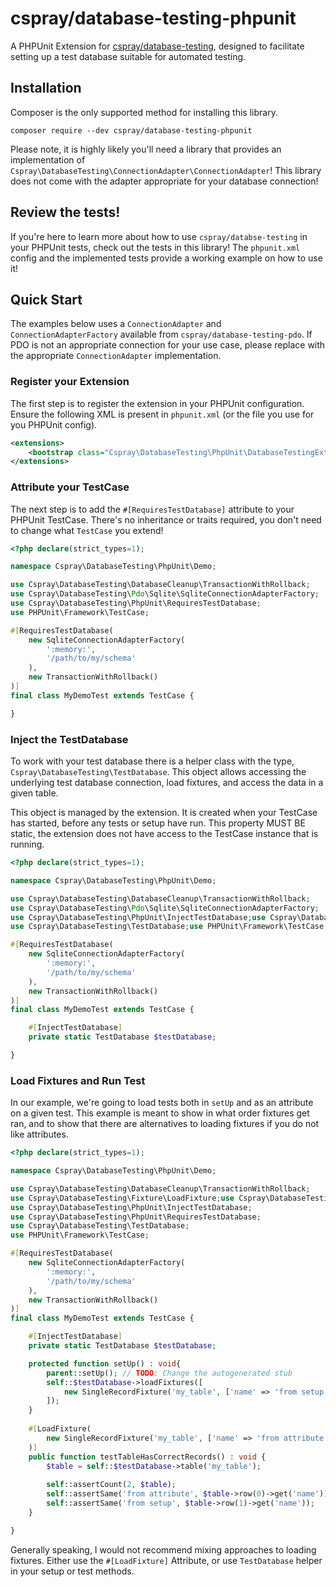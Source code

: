 # cspray/database-testing-phpunit

A PHPUnit Extension for [cspray/database-testing](https://github.com/cspray/database-testing), designed to facilitate setting up a test database suitable for automated testing.

## Installation

Composer is the only supported method for installing this library.

```shell
composer require --dev cspray/database-testing-phpunit
```

Please note, it is highly likely you'll need a library that provides an implementation of `Cspray\DatabaseTesting\ConnectionAdapter\ConnectionAdapter`! This library does not come with the adapter appropriate for your database connection!


## Review the tests!

If you're here to learn more about how to use `cspray/databse-testing` in your PHPUnit tests, check out the tests in this library! The `phpunit.xml` config and the implemented tests provide a working example on how to use it!

## Quick Start

The examples below uses a `ConnectionAdapter` and `ConnectionAdapterFactory` available from `cspray/database-testing-pdo`. If PDO is not an appropriate connection for your use case, please replace with the appropriate `ConnectionAdapter` implementation.

### Register your Extension

The first step is to register the extension in your PHPUnit configuration. Ensure the following XML is present in `phpunit.xml` (or the file you use for you PHPUnit config).

```xml
<extensions>
    <bootstrap class="Cspray\DatabaseTesting\PhpUnit\DatabaseTestingExtension" />
</extensions>
```

### Attribute your TestCase

The next step is to add the `#[RequiresTestDatabase]` attribute to your PHPUnit TestCase. There's no inheritance or traits required, you don't need to change what `TestCase` you extend!

```php
<?php declare(strict_types=1);

namespace Cspray\DatabaseTesting\PhpUnit\Demo;

use Cspray\DatabaseTesting\DatabaseCleanup\TransactionWithRollback;
use Cspray\DatabaseTesting\Pdo\Sqlite\SqliteConnectionAdapterFactory;
use Cspray\DatabaseTesting\PhpUnit\RequiresTestDatabase;
use PHPUnit\Framework\TestCase;

#[RequiresTestDatabase(
    new SqliteConnectionAdapterFactory(
        ':memory:',
        '/path/to/my/schema'
    ),
    new TransactionWithRollback()
)]
final class MyDemoTest extends TestCase {

}
```

### Inject the TestDatabase

To work with your test database there is a helper class with the type, `Cspray\DatabaseTesting\TestDatabase`. This object allows accessing the underlying test database connection, load fixtures, and access the data in a given table.

This object is managed by the extension. It is created when your TestCase has started, before any tests or setup have run. This property MUST BE static, the extension does not have access to the TestCase instance that is running.

```php
<?php declare(strict_types=1);

namespace Cspray\DatabaseTesting\PhpUnit\Demo;

use Cspray\DatabaseTesting\DatabaseCleanup\TransactionWithRollback;
use Cspray\DatabaseTesting\Pdo\Sqlite\SqliteConnectionAdapterFactory;
use Cspray\DatabaseTesting\PhpUnit\InjectTestDatabase;use Cspray\DatabaseTesting\PhpUnit\RequiresTestDatabase;
use Cspray\DatabaseTesting\TestDatabase;use PHPUnit\Framework\TestCase;

#[RequiresTestDatabase(
    new SqliteConnectionAdapterFactory(
        ':memory:',
        '/path/to/my/schema'
    ),
    new TransactionWithRollback()
)]
final class MyDemoTest extends TestCase {

    #[InjectTestDatabase]
    private static TestDatabase $testDatabase;

}
```

### Load Fixtures and Run Test

In our example, we're going to load tests both in `setUp` and as an attribute on a given test. This example is meant to show in what order fixtures get ran, and to show that there are alternatives to loading fixtures if you do not like attributes.

```php
<?php declare(strict_types=1);

namespace Cspray\DatabaseTesting\PhpUnit\Demo;

use Cspray\DatabaseTesting\DatabaseCleanup\TransactionWithRollback;
use Cspray\DatabaseTesting\Fixture\LoadFixture;use Cspray\DatabaseTesting\Fixture\SingleRecordFixture;use Cspray\DatabaseTesting\Pdo\Sqlite\SqliteConnectionAdapterFactory;
use Cspray\DatabaseTesting\PhpUnit\InjectTestDatabase;
use Cspray\DatabaseTesting\PhpUnit\RequiresTestDatabase;
use Cspray\DatabaseTesting\TestDatabase;
use PHPUnit\Framework\TestCase;

#[RequiresTestDatabase(
    new SqliteConnectionAdapterFactory(
        ':memory:',
        '/path/to/my/schema'
    ),
    new TransactionWithRollback()
)]
final class MyDemoTest extends TestCase {

    #[InjectTestDatabase]
    private static TestDatabase $testDatabase;

    protected function setUp() : void{
        parent::setUp(); // TODO: Change the autogenerated stub
        self::$testDatabase->loadFixtures([
            new SingleRecordFixture('my_table', ['name' => 'from setup'])
        ]);
    }
    
    #[LoadFixture(
        new SingleRecordFixture('my_table', ['name' => 'from attribute'])
    )]
    public function testTableHasCorrectRecords() : void {
        $table = self::$testDatabase->table('my_table');
        
        self::assertCount(2, $table);
        self::assertSame('from attribute', $table->row(0)->get('name'));
        self::assertSame('from setup', $table->row(1)->get('name'));
    }

}
```

Generally speaking, I would not recommend mixing approaches to loading fixtures. Either use the `#[LoadFixture]` Attribute, or use `TestDatabase` helper in your setup or test methods.